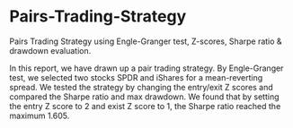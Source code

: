 # Pairs-Trading-Strategy
Pairs Trading Strategy using Engle-Granger test, Z-scores, Sharpe ratio &amp; drawdown evaluation.

In this report, we have drawn up a pair trading strategy. By Engle-Granger test, we selected two stocks SPDR and iShares for a mean-reverting spread. We tested the strategy by changing the entry/exit Z scores and compared the Sharpe ratio and max drawdown. We found that by setting the entry Z score to 2 and exist Z score to 1, the Sharpe ratio reached the maximum 1.605.
